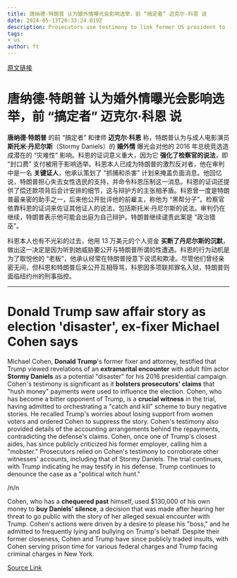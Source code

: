 ```yaml
---
title: 唐纳德·特朗普 认为婚外情曝光会影响选举，前 “搞定者” 迈克尔·科恩 说
date: 2024-05-13T20:33:24.019Z
description: Prosecutors use testimony to link former US president to ‘hush money’ payments during 2016 race
tags: 
- us
author: ft
---
```


[原文链接](https://ft.com/content/d683c3b8-6921-449d-89c0-730d87c34139)

# **唐纳德·特朗普** 认为婚外情曝光会影响选举，前 “搞定者” **迈克尔·科恩** 说

**唐纳德·特朗普** 的前 “搞定者” 和律师 **迈克尔·科恩** 称，特朗普认为与成人电影演员 **斯托米·丹尼尔斯**（Stormy Daniels）的 **婚外情** 曝光会对他的 2016 年总统竞选造成潜在的 “灾难性” 影响。科恩的证词意义重大，因为它 **强化了检察官的说法**，即 “封口费” 支付被用于影响选举。科恩本人已成为特朗普的激烈反对者，他在审判中是一名 **关键证人**，他承认策划了 “抓捕和杀害” 计划来掩盖负面消息。他回忆说，特朗普担心失去女性选民的支持，并命令科恩压制这一消息。科恩的证词还提供了偿还款项背后会计安排的细节，这与辩护方的主张相矛盾。科恩曾一度是特朗普最亲密的助手之一，后来他公开批评他的前雇主，称他为 “黑帮分子”。检察官依靠科恩的证词来佐证其他证人的说法，包括斯托米·丹尼尔斯的说法。审判仍在继续，特朗普表示他可能会出庭为自己辩护。特朗普继续谴责此案是 “政治猎巫”。

科恩本人也有不光彩的过去，他用 13 万美元的个人资金 **买断了丹尼尔斯的沉默**，做出这一决定是因为听到她威胁要公开与特朗普所谓的性遭遇。科恩的行为动机是为了取悦他的 “老板”，他承认经常在特朗普授意下说谎和欺凌。尽管他们曾经亲密无间，但科恩和特朗普后来公开互相辱骂，科恩因多项联邦罪名入狱，特朗普则面临纽约州的刑事指控。

---

# Donald Trump saw affair story as election 'disaster', ex-fixer Michael Cohen says

Michael Cohen, **Donald Trump**'s former fixer and attorney, testified that Trump viewed revelations of an **extramarital encounter** with adult film actor **Stormy Daniels** as a potential "disaster" for his 2016 presidential campaign. Cohen's testimony is significant as it **bolsters prosecutors' claims** that "hush money" payments were used to influence the election. Cohen, who has become a bitter opponent of Trump, is a **crucial witness** in the trial, having admitted to orchestrating a "catch and kill" scheme to bury negative stories. He recalled Trump's worries about losing support from women voters and ordered Cohen to suppress the story. Cohen's testimony also provided details of the accounting arrangements behind the repayments, contradicting the defense's claims. Cohen, once one of Trump's closest aides, has since publicly criticized his former employer, calling him a "mobster." Prosecutors relied on Cohen's testimony to corroborate other witnesses' accounts, including that of Stormy Daniels. The trial continues, with Trump indicating he may testify in his defense. Trump continues to denounce the case as a "political witch hunt."

/n/n

Cohen, who has a **chequered past** himself, used $130,000 of his own money to **buy Daniels' silence**, a decision that was made after hearing her threat to go public with the story of her alleged sexual encounter with Trump. Cohen's actions were driven by a desire to please his "boss," and he admitted to frequently lying and bullying on Trump's behalf. Despite their former closeness, Cohen and Trump have since publicly traded insults, with Cohen serving prison time for various federal charges and Trump facing criminal charges in New York.

[Source Link](https://ft.com/content/d683c3b8-6921-449d-89c0-730d87c34139)

